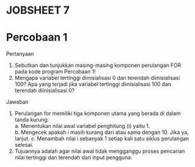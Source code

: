# JOBSHEET 7
# Percobaan 1


Pertanyaan
1. Sebutkan dan tunjukkan masing-masing komponen perulangan FOR pada kode program Percobaan 1! 
2. Mengapa variabel tertinggi diinisialisasi 0 dan terendah diinisialisasi 100? Apa yang terjadi jika variabel tertinggi diinisialisasi 100 dan terendah diinisialisasi 0?


Jawaban
1. Perulangan for memiliki tiga komponen utama yang berada di dalam tanda kurung:  
   a. Menentukan nilai awal variabel penghitung (i) yaitu 1.  
   b. Mengecek apakah i masih kurang dari atau sama dengan 10. Jika ya, lanjut. 
   c. Menambah nilai i sebanyak 1 setiap kali satu siklus perulangan selesai. 
2. Tujuannya adalah agar nilai awal tidak mengganggu proses pencarian nilai tertinggi dan terendah dari input pengguna. 